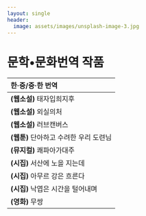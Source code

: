 ```yaml
---
layout: single
header:
  image: assets/images/unsplash-image-3.jpg
---
```


# 문학•문화번역 작품

|**한·중/중·한 번역**|
|:-----------------------------------------------------|
| **(웹소설)** 태자입희지후|
| **(웹소설)** 외실의처|
| **(웹소설)** 러브캔버스|
| **(웹툰)** 단아하고 수려한 우리 도련님|
| **(뮤지컬)** 쾌파아가대주|
| **(시집)** 서산에 노을 지는데|
| **(시집)** 아무르 강은 흐른다|
| **(시집)** 낙엽은 시간을 털어내며|
| **(영화)** 무쌍|